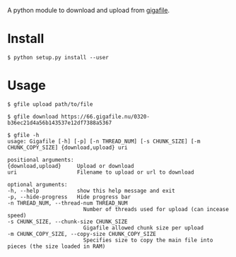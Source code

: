 A python module to download and upload from [gigafile](https://gigafile.nu/).

# Install

    $ python setup.py install --user

# Usage

    $ gfile upload path/to/file

    $ gfile download https://66.gigafile.nu/0320-b36ec21d4a56b143537e12df7388a5367

    $ gfile -h
    usage: Gigafile [-h] [-p] [-n THREAD_NUM] [-s CHUNK_SIZE] [-m CHUNK_COPY_SIZE] {download,upload} uri

    positional arguments:
    {download,upload}     Upload or download
    uri                   Filename to upload or url to download

    optional arguments:
    -h, --help            show this help message and exit
    -p, --hide-progress   Hide progress bar
    -n THREAD_NUM, --thread-num THREAD_NUM
                            Number of threads used for upload (can incease speed)
    -s CHUNK_SIZE, --chunk-size CHUNK_SIZE
                            Gigafile allowed chunk size per upload
    -m CHUNK_COPY_SIZE, --copy-size CHUNK_COPY_SIZE
                            Specifies size to copy the main file into pieces (the size loaded in RAM)

